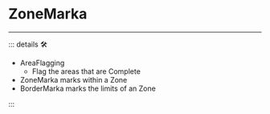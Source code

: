 # ZoneMarka

---

<!-- =================================================== -->
<!-- =================================================== -->
<!-- =================================================== -->
<!-- =================================================== -->
<!-- =================================================== -->
::: details 🛠

- AreaFlagging
    - Flag the areas that are Complete
- ZoneMarka marks within a Zone
- BorderMarka marks the limits of an Zone

:::
